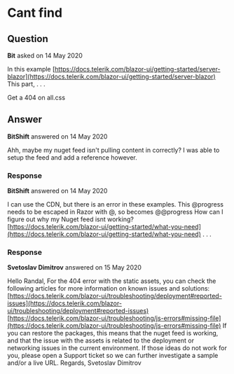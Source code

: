 # Cant find

## Question

**Bit** asked on 14 May 2020

In this example [https://docs.telerik.com/blazor-ui/getting-started/server-blazor](https://docs.telerik.com/blazor-ui/getting-started/server-blazor) This part, <head> . . .
<script src="_content/Telerik.UI.for.Blazor/js/telerik-blazor.js" defer></script><!-- For Trial licenses use
<script src="_content/Telerik.UI.for.Blazor.Trial/js/telerik-blazor.js" defer></script>
--></head> When I run my app, I get a 404 on telerik-blazor.js Where is the _content folder? Also, this section <head> . . .
<link rel="stylesheet" href="_content/Telerik.UI.for.Blazor/css/kendo-theme-default/all.css" /><!-- For Trial licenses use
<link rel="stylesheet" href="_content/Telerik.UI.for.Blazor.Trial/css/kendo-theme-default/all.css" />
--></head> Get a 404 on all.css

## Answer

**BitShift** answered on 14 May 2020

Ahh, maybe my nuget feed isn't pulling content in correctly? I was able to setup the feed and add a reference however.

### Response

**BitShift** answered on 14 May 2020

I can use the CDN, but there is an error in these examples. This @progress needs to be escaped in Razor with @, so becomes @@progress How can I figure out why my Nuget feed isnt working? [https://docs.telerik.com/blazor-ui/getting-started/what-you-need](https://docs.telerik.com/blazor-ui/getting-started/what-you-need) <!DOCTYPE html> <html> <head> . . . <link rel="stylesheet" href=" [https://unpkg.com/](https://unpkg.com/) @progress/kendo-theme-default@latest/dist/all.css" /> <!-- Choose only one of the themes --> <!-- <link href=" [https://unpkg.com/](https://unpkg.com/) @progress/kendo-theme-bootstrap@latest/dist/all.css" rel="stylesheet" /> <link href=" [https://unpkg.com/](https://unpkg.com/) @progress/kendo-theme-material@latest/dist/all.css" rel="stylesheet" /> --> <script src=" [https://kendo.cdn.telerik.com/blazor/2.13.0/telerik-blazor.min.js](https://kendo.cdn.telerik.com/blazor/2.13.0/telerik-blazor.min.js) " defer></script> </head>

### Response

**Svetoslav Dimitrov** answered on 15 May 2020

Hello Randal, For the 404 error with the static assets, you can check the following articles for more information on known issues and solutions: [https://docs.telerik.com/blazor-ui/troubleshooting/deployment#reported-issues](https://docs.telerik.com/blazor-ui/troubleshooting/deployment#reported-issues) [https://docs.telerik.com/blazor-ui/troubleshooting/js-errors#missing-file](https://docs.telerik.com/blazor-ui/troubleshooting/js-errors#missing-file) If you can restore the packages, this means that the nuget feed is working, and that the issue with the assets is related to the deployment or networking issues in the current environment. If those ideas do not work for you, please open a Support ticket so we can further investigate a sample and/or a live URL. Regards, Svetoslav Dimitrov
